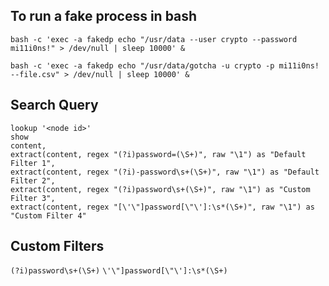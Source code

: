 ## To run a fake process in bash

`bash -c 'exec -a fakedp echo "/usr/data --user crypto --password mi11i0ns!" > /dev/null | sleep 10000' &`

`bash -c 'exec -a fakedp echo "/usr/data/gotcha -u crypto -p mi11i0ns! --file.csv" > /dev/null | sleep 10000' &`

## Search Query

```
lookup '<node id>'
show
content,
extract(content, regex "(?i)password=(\S+)", raw "\1") as "Default Filter 1",
extract(content, regex "(?i)-password\s+(\S+)", raw "\1") as "Default Filter 2",
extract(content, regex "(?i)password\s+(\S+)", raw "\1") as "Custom Filter 3",
extract(content, regex "[\'\"]password[\"\']:\s*(\S+)", raw "\1") as "Custom Filter 4"
```

## Custom Filters

`(?i)password\s+(\S+)`
`\'\"]password[\"\']:\s*(\S+)`
